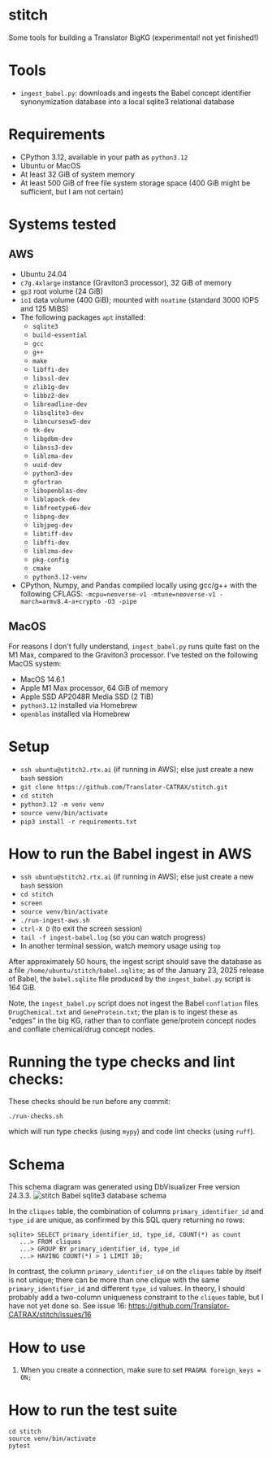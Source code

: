 # stitch
Some tools for building a Translator BigKG (experimental! not yet finished!) 

# Tools
- `ingest_babel.py`: downloads and ingests the Babel concept identifier synonymization database into a local sqlite3 relational database

# Requirements
- CPython 3.12, available in your path as `python3.12`
- Ubuntu or MacOS
- At least 32 GiB of system memory
- At least 500 GiB of free file system storage space (400 GiB might be sufficient, but I am not certain)

# Systems tested

## AWS 
- Ubuntu 24.04
- `c7g.4xlarge` instance (Graviton3 processor), 32 GiB of memory
- `gp3` root volume (24 GiB)
- `io1` data volume (400 GiB); mounted with `noatime` (standard 3000 IOPS and 125 MiBS)
- The following packages `apt` installed: 
  - `sqlite3`
  - `build-essential` 
  - `gcc` 
  - `g++` 
  - `make` 
  - `libffi-dev` 
  - `libssl-dev` 
  - `zlib1g-dev` 
  - `libbz2-dev` 
  - `libreadline-dev` 
  - `libsqlite3-dev` 
  - `libncursesw5-dev` 
  - `tk-dev` 
  - `libgdbm-dev` 
  - `libnss3-dev` 
  - `liblzma-dev`
  - `uuid-dev`
  - `python3-dev`
  - `gfortran` 
  - `libopenblas-dev` 
  - `liblapack-dev`
  - `libfreetype6-dev` 
  - `libpng-dev` 
  - `libjpeg-dev`
  - `libtiff-dev` 
  - `libffi-dev` 
  - `liblzma-dev`
  - `pkg-config` 
  - `cmake`
  - `python3.12-venv`
- CPython, Numpy, and Pandas compiled locally using gcc/g++ with the following CFLAGS:
```-mcpu=neoverse-v1 -mtune=neoverse-v1 -march=armv8.4-a+crypto -O3 -pipe```

## MacOS
For reasons I don't fully understand, `ingest_babel.py` runs quite fast on the M1 Max, compared to
the Graviton3 processor. I've tested on the following MacOS system:
- MacOS 14.6.1
- Apple M1 Max processor, 64 GiB of memory
- Apple SSD AP2048R Media SSD (2 TiB)
- `python3.12` installed via Homebrew
- `openblas` installed via Homebrew

# Setup
- `ssh ubuntu@stitch2.rtx.ai` (if running in AWS); else just create a new `bash` session
- `git clone https://github.com/Translator-CATRAX/stitch.git`
- `cd stitch`
- `python3.12 -m venv venv`
- `source venv/bin/activate`
- `pip3 install -r requirements.txt`

# How to run the Babel ingest in AWS
- `ssh ubuntu@stitch2.rtx.ai` (if running in AWS); else just create a new `bash` session
- `cd stitch`
- `screen`
- `source venv/bin/activate`
- `./run-ingest-aws.sh`
- `ctrl-X D` (to exit the screen session)
- `tail -f ingest-babel.log` (so you can watch progress)
- In another terminal session, watch memory usage using `top`

After approximately 50 hours, the ingest script should save the database as a file
`/home/ubuntu/stitch/babel.sqlite`; as of the January 23, 2025 release of Babel, the
`babel.sqlite` file produced by the `ingest_babel.py` script is 164 GiB.

Note, the `ingest_babel.py` script does not ingest the Babel `conflation` files
`DrugChemical.txt` and `GeneProtein.txt`; the plan is to ingest these as "edges"
in the big KG, rather than to conflate gene/protein concept nodes and conflate
chemical/drug concept nodes.

# Running the type checks and lint checks:
These checks should be run before any commit:
```
./run-checks.sh
```
which will run type checks (using `mypy`) and code lint checks (using `ruff`).

# Schema
This schema diagram was generated using DbVisualizer Free version 24.3.3.
![stitch Babel sqlite3 database schema](schema.png)

In the `cliques` table, the combination of columns `primary_identifier_id` and
`type_id` are unique, as confirmed by this SQL query returning no rows:
```
sqlite> SELECT primary_identifier_id, type_id, COUNT(*) as count
   ...> FROM cliques
   ...> GROUP BY primary_identifier_id, type_id
   ...> HAVING COUNT(*) > 1 LIMIT 10;
```
In contrast, the column `primary_identifier_id` on the `cliques` table by itself
is not unique; there can be more than one clique with the same
`primary_identifier_id` and different `type_id` values.  In theory, I should
probably add a two-column uniqueness constraint to the `cliques` table, but I
have not yet done so.  See issue 16:
https://github.com/Translator-CATRAX/stitch/issues/16

# How to use

1. When you create a connection, make sure to set `PRAGMA foreign_keys = ON;`


# How to run the test suite

```
cd stitch
source venv/bin/activate
pytest
```
